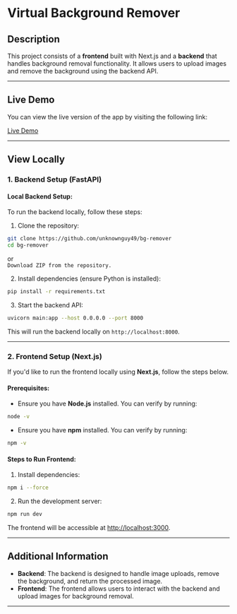 # Virtual Background Remover

## Description

This project consists of a **frontend** built with Next.js and a **backend** that handles background removal functionality. It allows users to upload images and remove the background using the backend API.

---

## Live Demo

You can view the live version of the app by visiting the following link:

[Live Demo](https://bgremover-delta.vercel.app/)

---

## View Locally

### 1. Backend Setup (FastAPI)

#### Local Backend Setup:

To run the backend locally, follow these steps:

1. Clone the repository:

```bash
git clone https://github.com/unknownguy49/bg-remover
cd bg-remover
```

or <br>
`Download ZIP from the repository.`

2. Install dependencies (ensure Python is installed):

```bash
pip install -r requirements.txt
```

3. Start the backend API:

```bash
uvicorn main:app --host 0.0.0.0 --port 8000
```

This will run the backend locally on `http://localhost:8000`.

---

### 2. Frontend Setup (Next.js)

If you'd like to run the frontend locally using **Next.js**, follow the steps below.

#### Prerequisites:

- Ensure you have **Node.js** installed. You can verify by running:

```bash
node -v
```

- Ensure you have **npm** installed. You can verify by running:

```bash
npm -v
```

#### Steps to Run Frontend:

1. Install dependencies:

```bash
npm i --force
```

2. Run the development server:

```bash
npm run dev
```

The frontend will be accessible at [http://localhost:3000](http://localhost:3000).

---

## Additional Information

- **Backend**: The backend is designed to handle image uploads, remove the background, and return the processed image.
- **Frontend**: The frontend allows users to interact with the backend and upload images for background removal.

---
